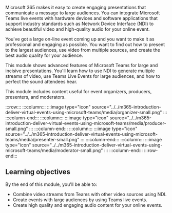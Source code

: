 Microsoft 365 makes it easy to create engaging presentations that communicate a message to large audiences. You can integrate Microsoft Teams live events with hardware devices and software applications that support industry standards such as Network Device Interface (NDI) to achieve beautiful video and high-quality audio for your online event.

You've got a large on-line event coming up and you want to make it as professional and engaging as possible. You want to find out how to present to the largest audiences, use video from multiple sources, and create the best audio quality for your audience.

This module shows advanced features of Microsoft Teams for large and incisive presentations. You'll learn how to use NDI to generate multiple streams of video, use Teams Live Events for large audiences, and how to perfect the sound attendees hear.

This module includes content useful for event organizers, producers, presenters, and moderators.

:::row:::
    :::column:::
        :::image type="icon" source="../../m365-introduction-deliver-virtual-events-using-microsoft-teams/media/organizer-small.png" :::
    :::column-end:::
    :::column:::
        :::image type="icon" source="../../m365-introduction-deliver-virtual-events-using-microsoft-teams/media/producer-small.png" :::
    :::column-end:::
    :::column:::
        :::image type="icon" source="../../m365-introduction-deliver-virtual-events-using-microsoft-teams/media/presenter-small.png" :::
    :::column-end:::
    :::column:::
        :::image type="icon" source="../../m365-introduction-deliver-virtual-events-using-microsoft-teams/media/moderator-small.png" :::
    :::column-end:::
:::row-end:::

## Learning objectives

By the end of this module, you'll be able to:

- Combine video streams from Teams with other video sources using NDI.
- Create events with large audiences by using Teams live events.
- Create high quality and engaging audio content for your online events.
